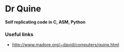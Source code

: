 # Dr Quine

__Self replicating code in C, ASM, Python__

### Useful links
- http://www.madore.org/~david/computers/quine.html